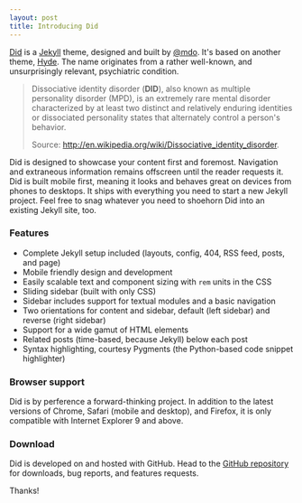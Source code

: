 ```yaml
---
layout: post
title: Introducing Did
---
```


[Did](http://mdo.github.io/did) is a [Jekyll](http://jekyllrb.com) theme, designed and built by [@mdo](https://twitter.com/mdo). It's based on another theme, [Hyde](http://andhyde.com). The name originates from a rather well-known, and unsurprisingly relevant, psychiatric condition.

> Dissociative identity disorder (<strong>DID</strong>), also known as multiple personality disorder (MPD), is an extremely rare mental disorder characterized by at least two distinct and relatively enduring identities or dissociated personality states that alternately control a person's behavior.
>
> Source: http://en.wikipedia.org/wiki/Dissociative_identity_disorder.

Did is designed to showcase your content first and foremost. Navigation and extraneous information remains offscreen until the reader requests it. Did is built mobile first, meaning it looks and behaves great on devices from phones to desktops. It ships with everything you need to start a new Jekyll project. Feel free to snag whatever you need to shoehorn Did into an existing Jekyll site, too.

### Features

* Complete Jekyll setup included (layouts, config, 404, RSS feed, posts, and page)
* Mobile friendly design and development
* Easily scalable text and component sizing with `rem` units in the CSS
* Sliding sidebar (built with only CSS)
* Sidebar includes support for textual modules and a basic navigation
* Two orientations for content and sidebar, default (left sidebar) and reverse (right sidebar)
* Support for a wide gamut of HTML elements
* Related posts (time-based, because Jekyll) below each post
* Syntax highlighting, courtesy Pygments (the Python-based code snippet highlighter)

### Browser support

Did is by perference a forward-thinking project. In addition to the latest versions of Chrome, Safari (mobile and desktop), and Firefox, it is only compatible with Internet Explorer 9 and above.

### Download

Did is developed on and hosted with GitHub. Head to the <a href="https://github.com/mdo/did">GitHub repository</a> for downloads, bug reports, and features requests.

Thanks!
